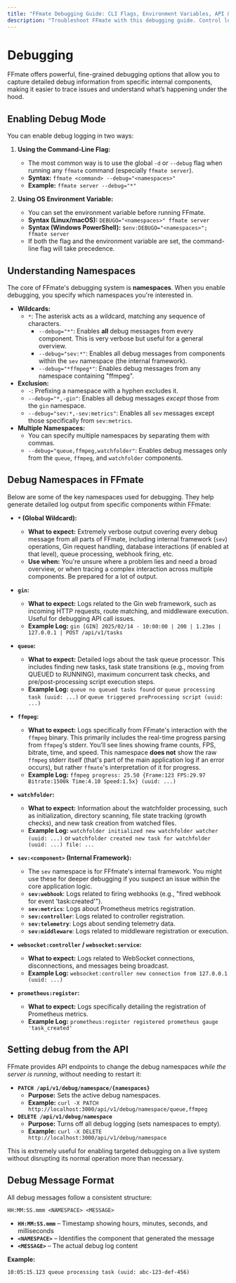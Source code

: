 ```yaml
---
title: "FFmate Debugging Guide: CLI Flags, Environment Variables, API & Key Log Namespaces"
description: "Troubleshoot FFmate with this debugging guide. Control log verbosity using namespaces, command-line flags, environment variables, or dynamically via the REST API"
---
```


# Debugging

FFmate offers powerful, fine-grained debugging options that allow you to capture detailed debug information from specific internal components, making it easier to trace issues and understand what’s happening under the hood.

## Enabling Debug Mode

You can enable debug logging in two ways:

1.  **Using the Command-Line Flag:**
    *   The most common way is to use the global `-d` or `--debug` flag when running any `ffmate` command (especially `ffmate server`).
    *   **Syntax:** `ffmate <command> --debug="<namespaces>"`
    *   **Example:** `ffmate server --debug="*"`

2.  **Using OS Environment Variable:**
    *   You can set the environment variable before running FFmate.
    *   **Syntax (Linux/macOS):** `DEBUGO="<namespaces>" ffmate server`
    *   **Syntax (Windows PowerShell):** `$env:DEBUGO="<namespaces>"; ffmate server`
    *   If both the flag and the environment variable are set, the command-line flag will take precedence.

## Understanding Namespaces

The core of FFmate's debugging system is **namespaces**. When you enable debugging, you specify which namespaces you're interested in.

*   **Wildcards:**
    *   `*`: The asterisk acts as a wildcard, matching any sequence of characters.
        *   `--debug="*"`: Enables **all** debug messages from every component. This is very verbose but useful for a general overview.
        *   `--debug="sev:*"`: Enables all debug messages from components within the `sev` namespace (the internal framework).
        *   `--debug="*ffmpeg*"`: Enables debug messages from any namespace containing "ffmpeg".
*   **Exclusion:**
    *   `-`: Prefixing a namespace with a hyphen excludes it.
    *   `--debug="*,-gin"`: Enables all debug messages *except* those from the `gin` namespace.
    *   `--debug="sev:*,-sev:metrics"`: Enables all `sev` messages except those specifically from `sev:metrics`.
*   **Multiple Namespaces:**
    *   You can specify multiple namespaces by separating them with commas.
    *   `--debug="queue,ffmpeg,watchfolder"`: Enables debug messages only from the `queue`, `ffmpeg`, and `watchfolder` components.

## Debug Namespaces in FFmate

Below are some of the key namespaces used for debugging. They help generate detailed log output from specific components within FFmate:

*   **`*` (Global Wildcard):**
    *   **What to expect:** Extremely verbose output covering every debug message from all parts of FFmate, including internal framework (`sev`) operations, Gin request handling, database interactions (if enabled at that level), queue processing, webhook firing, etc.
    *   **Use when:** You're unsure where a problem lies and need a broad overview, or when tracing a complex interaction across multiple components. Be prepared for a lot of output.

*   **`gin`:**
    *   **What to expect:** Logs related to the Gin web framework, such as incoming HTTP requests, route matching, and middleware execution. Useful for debugging API call issues.
    *   **Example Log:** `gin [GIN] 2025/02/14 - 10:00:00 | 200 | 1.23ms | 127.0.0.1 | POST /api/v1/tasks`

*   **`queue`:**
    *   **What to expect:** Detailed logs about the task queue processor. This includes finding new tasks, task state transitions (e.g., moving from QUEUED to RUNNING), maximum concurrent task checks, and pre/post-processing script execution steps.
    *   **Example Log:** `queue no queued tasks found` or `queue processing task (uuid: ...)` or `queue triggered preProcessing script (uuid: ...)`

*   **`ffmpeg`:**
    *   **What to expect:** Logs specifically from FFmate's interaction with the `ffmpeg` binary. This primarily includes the real-time progress parsing from `ffmpeg`'s stderr. You'll see lines showing frame counts, FPS, bitrate, time, and speed. This namespace **does not** show the raw `ffmpeg` stderr itself (that's part of the main application log if an error occurs), but rather `ffmate`'s interpretation of it for progress.
    *   **Example Log:** `ffmpeg progress: 25.50 {Frame:123 FPS:29.97 Bitrate:1500k Time:4.10 Speed:1.5x} (uuid: ...)`

*   **`watchfolder`:**
    *   **What to expect:** Information about the watchfolder processing, such as initialization, directory scanning, file state tracking (growth checks), and new task creation from watched files.
    *   **Example Log:** `watchfolder initialized new watchfolder watcher (uuid: ...)` or `watchfolder created new task for watchfolder (uuid: ...) file: ...`

*   **`sev:<component>` (Internal Framework):**
    *   The `sev` namespace is for FFfmate's internal framework. You might use these for deeper debugging if you suspect an issue within the core application logic.
    *   **`sev:webhook`**: Logs related to firing webhooks (e.g., "fired webhook for event 'task:created'").
    *   **`sev:metrics`**: Logs about Prometheus metrics registration.
    *   **`sev:controller`**: Logs related to controller registration.
    *   **`sev:telemetry`**: Logs about sending telemetry data.
    *   **`sev:middleware`**: Logs related to middleware registration or execution.

*   **`websocket:controller` / `websocket:service`:**
    *   **What to expect:** Logs related to WebSocket connections, disconnections, and messages being broadcast.
    *   **Example Log:** `websocket:controller new connection from 127.0.0.1 (uuid: ...)`

*   **`prometheus:register`:**
    *   **What to expect:** Logs specifically detailing the registration of Prometheus metrics.
    *   **Example Log:** `prometheus:register registered prometheus gauge 'task_created'`

## Setting debug from the API

FFmate provides API endpoints to change the debug namespaces *while the server is running*, without needing to restart it:

*   **`PATCH /api/v1/debug/namespace/{namespaces}`**
    *   **Purpose:** Sets the active debug namespaces.
    *   **Example:** `curl -X PATCH http://localhost:3000/api/v1/debug/namespace/queue,ffmpeg`
*   **`DELETE /api/v1/debug/namespace`**
    *   **Purpose:** Turns off all debug logging (sets namespaces to empty).
    *   **Example:** `curl -X DELETE http://localhost:3000/api/v1/debug/namespace`

This is extremely useful for enabling targeted debugging on a live system without disrupting its normal operation more than necessary.

## Debug Message Format

All debug messages follow a consistent structure:

```
HH:MM:SS.mmm <NAMESPACE> <MESSAGE>
```

- **`HH:MM:SS.mmm`** – Timestamp showing hours, minutes, seconds, and milliseconds  
- **`<NAMESPACE>`** – Identifies the component that generated the message  
- **`<MESSAGE>`** – The actual debug log content

**Example:**

```
10:05:15.123 queue processing task (uuid: abc-123-def-456)
```